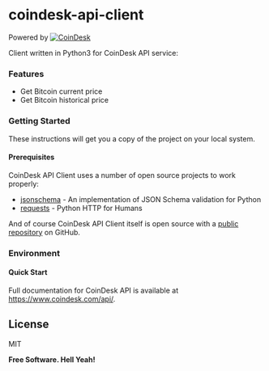 # coindesk-api-client

Powered by [![CoinDesk]()](https://www.coindesk.com/api/)

Client written in Python3 for CoinDesk API service:

### Features

  - Get Bitcoin current price
  - Get Bitcoin historical price

### Getting Started

These instructions will get you a copy of the project on your local system.

#### Prerequisites

CoinDesk API Client uses a number of open source projects to work properly:

* [jsonschema] - An implementation of JSON Schema validation for Python
* [requests] - Python HTTP for Humans

And of course CoinDesk API Client itself is open source with a [public repository][coindesk-api-client] on GitHub.

### Environment

#### Quick Start

Full documentation for CoinDesk API is available at https://www.coindesk.com/api/.

License
----

MIT


**Free Software. Hell Yeah!**

[//]: # (These are reference links used in the body of this note and get stripped out when the markdown processor does its job. There is no need to format nicely because it shouldn't be seen.)

   [coindesk-api-client]: <https://github.com/sdediego/coindesk-api-client>
   [jsonschema]: <https://github.com/Julian/jsonschema>
   [requests]: <https://github.com/requests/requests>
